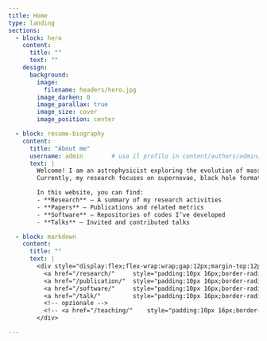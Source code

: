 ```yaml
---
title: Home
type: landing
sections:
  - block: hero
    content:
      title: ""
      text: ""
    design:
      background:
        image:
          filename: headers/hero.jpg
        image_darken: 0
        image_parallax: true
        image_size: cover
        image_position: center

  - block: resume-biography
    content:
      title: "About me"
      username: admin        # usa il profilo in content/authors/admin/_index.md
      text: |
        Welcome! I am an astrophysicist exploring the evolution of massive stars and compact binaries.
        Currently, my research focuses on supernovae, black hole formation, and gravitational-wave populations.

        In this website, you can find:
        - **Research** — A summary of my research activities
        - **Papers** — Publications and related metrics
        - **Software** — Repositories of codes I’ve developed
        - **Talks** — Invited and contributed talks

  - block: markdown
    content:
      title: ""
      text: |
        <div style="display:flex;flex-wrap:wrap;gap:12px;margin-top:12px;">
          <a href="/research/"     style="padding:10px 16px;border-radius:10px;background:#0ea5e9;color:white;text-decoration:none;">Research</a>
          <a href="/publication/"  style="padding:10px 16px;border-radius:10px;background:#10b981;color:white;text-decoration:none;">Papers</a>
          <a href="/software/"     style="padding:10px 16px;border-radius:10px;background:#6366f1;color:white;text-decoration:none;">Software</a>
          <a href="/talk/"         style="padding:10px 16px;border-radius:10px;background:#f59e0b;color:white;text-decoration:none;">Talks</a>
          <!-- opzionale -->
          <!-- <a href="/teaching/"    style="padding:10px 16px;border-radius:10px;background:#ef4444;color:white;text-decoration:none;">Teaching</a> -->
        </div>

---
```

